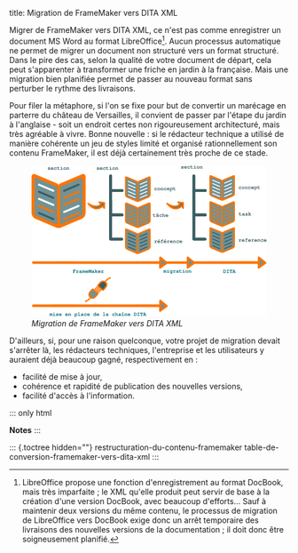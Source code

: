 title: Migration de FrameMaker vers DITA XML

Migrer de FrameMaker vers DITA XML, ce n\'est pas comme enregistrer un
document MS Word au format LibreOffice[^1]. Aucun processus automatique
ne permet de migrer un document non structuré vers un format structuré.
Dans le pire des cas, selon la qualité de votre document de départ, cela
peut s\'apparenter à transformer une friche en jardin à la française.
Mais une migration bien planifiée permet de passer au nouveau format
sans perturber le rythme des livraisons.

Pour filer la métaphore, si l\'on se fixe pour but de convertir un
marécage en parterre du château de Versailles, il convient de passer par
l\'étape du jardin à l\'anglaise - soit un endroit certes non
rigoureusement architecturé, mais très agréable à vivre. Bonne
nouvelle : si le rédacteur technique a utilisé de manière cohérente un
jeu de styles limité et organisé rationnellement son contenu FrameMaker,
il est déjà certainement très proche de ce stade.

<figure>
<img src="graphics/framemaker-to-dita-migration.svg"
alt="graphics/framemaker-to-dita-migration.svg" />
<figcaption><em>Migration de FrameMaker vers DITA XML</em></figcaption>
</figure>

D\'ailleurs, si, pour une raison quelconque, votre projet de migration
devait s\'arrêter là, les rédacteurs techniques, l\'entreprise et les
utilisateurs y auraient déjà beaucoup gagné, respectivement en :

-   facilité de mise à jour,
-   cohérence et rapidité de publication des nouvelles versions,
-   facilité d\'accès à l\'information.

::: only
html

**Notes**
:::

::: {.toctree hidden=""}
restructuration-du-contenu-framemaker
table-de-conversion-framemaker-vers-dita-xml
:::

[^1]: LibreOffice propose une fonction d\'enregistrement au format
    DocBook, mais très imparfaite ; le XML qu\'elle produit peut servir
    de base à la création d\'une version DocBook, avec beaucoup
    d\'efforts... Sauf à maintenir deux versions du même contenu, le
    processus de migration de LibreOffice vers DocBook exige donc un
    arrêt temporaire des livraisons des nouvelles versions de la
    documentation ; il doit donc être soigneusement planifié.

